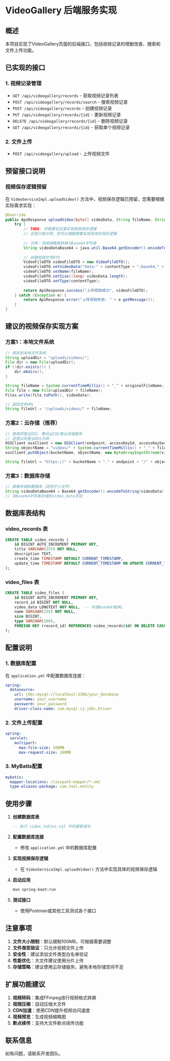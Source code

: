 # VideoGallery 后端服务实现

## 概述
本项目实现了VideoGallery页面的后端接口，包括视频记录的增删改查、搜索和文件上传功能。

## 已实现的接口

### 1. 视频记录管理
- `GET /api/videogallery/records` - 获取视频记录列表
- `POST /api/videogallery/records/search` - 搜索视频记录
- `POST /api/videogallery/records` - 创建视频记录
- `PUT /api/videogallery/records/{id}` - 更新视频记录
- `DELETE /api/videogallery/records/{id}` - 删除视频记录
- `GET /api/videogallery/records/{id}` - 获取单个视频记录

### 2. 文件上传
- `POST /api/videogallery/upload` - 上传视频文件

## 预留接口说明

### 视频保存逻辑预留
在 `VideoServiceImpl.uploadVideo()` 方法中，视频保存逻辑已预留，您需要根据实际需求实现：

```java
@Override
public ApiResponse uploadVideo(byte[] videoData, String fileName, String contentType) {
    try {
        // TODO: 您需要在这里实现视频保存逻辑
        // 这里只是示例，您可以根据需要实现具体的保存逻辑
        
        // 示例：将视频数据转换为base64字符串
        String videoDataBase64 = java.util.Base64.getEncoder().encodeToString(videoData);
        
        // 创建视频文件DTO
        VideoFileDTO videoFileDTO = new VideoFileDTO();
        videoFileDTO.setVideoData("data:" + contentType + ";base64," + videoDataBase64);
        videoFileDTO.setName(fileName);
        videoFileDTO.setSize((long) videoData.length);
        videoFileDTO.setType(contentType);
        
        return ApiResponse.success("上传视频成功", videoFileDTO);
    } catch (Exception e) {
        return ApiResponse.error("上传视频失败: " + e.getMessage());
    }
}
```

## 建议的视频保存实现方案

### 方案1：本地文件系统
```java
// 保存到本地文件系统
String uploadDir = "uploads/videos/";
File dir = new File(uploadDir);
if (!dir.exists()) {
    dir.mkdirs();
}

String fileName = System.currentTimeMillis() + "_" + originalFileName;
File file = new File(uploadDir + fileName);
Files.write(file.toPath(), videoData);

// 返回文件URL
String fileUrl = "/uploads/videos/" + fileName;
```

### 方案2：云存储（推荐）
```java
// 使用阿里云OSS、腾讯云COS等云存储服务
// 这里以阿里云OSS为例
OSSClient ossClient = new OSSClient(endpoint, accessKeyId, accessKeySecret);
String objectName = "videos/" + System.currentTimeMillis() + "_" + fileName;
ossClient.putObject(bucketName, objectName, new ByteArrayInputStream(videoData));

String fileUrl = "https://" + bucketName + "." + endpoint + "/" + objectName;
```

### 方案3：数据库存储
```java
// 直接存储到数据库（适用于小文件）
String videoDataBase64 = Base64.getEncoder().encodeToString(videoData);
// 将base64字符串存储到video_data字段
```

## 数据库表结构

### video_records 表
```sql
CREATE TABLE video_records (
    id BIGINT AUTO_INCREMENT PRIMARY KEY,
    title VARCHAR(255) NOT NULL,
    description TEXT,
    create_time TIMESTAMP DEFAULT CURRENT_TIMESTAMP,
    update_time TIMESTAMP DEFAULT CURRENT_TIMESTAMP ON UPDATE CURRENT_TIMESTAMP
);
```

### video_files 表
```sql
CREATE TABLE video_files (
    id BIGINT AUTO_INCREMENT PRIMARY KEY,
    record_id BIGINT NOT NULL,
    video_data LONGTEXT NOT NULL,  -- 存储base64或URL
    name VARCHAR(255) NOT NULL,
    size BIGINT,
    type VARCHAR(100),
    FOREIGN KEY (record_id) REFERENCES video_records(id) ON DELETE CASCADE
);
```

## 配置说明

### 1. 数据库配置
在 `application.yml` 中配置数据库连接：
```yaml
spring:
  datasource:
    url: jdbc:mysql://localhost:3306/your_database
    username: your_username
    password: your_password
    driver-class-name: com.mysql.cj.jdbc.Driver
```

### 2. 文件上传配置
```yaml
spring:
  servlet:
    multipart:
      max-file-size: 100MB
      max-request-size: 100MB
```

### 3. MyBatis配置
```yaml
mybatis:
  mapper-locations: classpath:mapper/*.xml
  type-aliases-package: com.tool.entity
```

## 使用步骤

1. **创建数据库表**
   ```sql
   -- 执行 video_tables.sql 中的建表语句
   ```

2. **配置数据库连接**
   - 修改 `application.yml` 中的数据库配置

3. **实现视频保存逻辑**
   - 在 `VideoServiceImpl.uploadVideo()` 方法中实现具体的视频保存逻辑

4. **启动应用**
   ```bash
   mvn spring-boot:run
   ```

5. **测试接口**
   - 使用Postman或其他工具测试各个接口

## 注意事项

1. **文件大小限制**：默认限制100MB，可根据需要调整
2. **文件类型验证**：只允许视频文件上传
3. **安全性**：建议添加文件类型白名单验证
4. **性能优化**：大文件建议使用分片上传
5. **存储策略**：建议使用云存储服务，避免本地存储空间不足

## 扩展功能建议

1. **视频转码**：集成FFmpeg进行视频格式转换
2. **视频压缩**：自动压缩大文件
3. **CDN加速**：使用CDN提升视频访问速度
4. **视频预览**：生成视频缩略图
5. **断点续传**：支持大文件断点续传功能

## 联系信息
如有问题，请联系开发团队。 